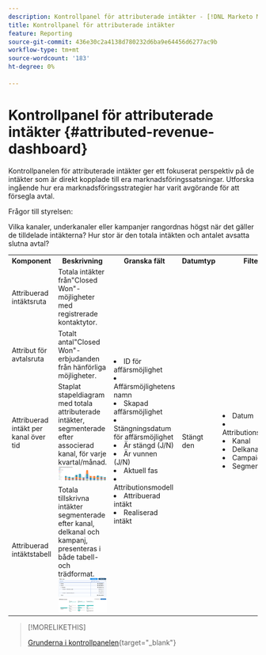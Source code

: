```yaml
---
description: Kontrollpanel för attributerade intäkter - [!DNL Marketo Measure] - Produkt
title: Kontrollpanel för attributerade intäkter
feature: Reporting
source-git-commit: 436e30c2a4138d780232d6ba9e64456d6277ac9b
workflow-type: tm+mt
source-wordcount: '183'
ht-degree: 0%

---
```


# Kontrollpanel för attributerade intäkter {#attributed-revenue-dashboard}

Kontrollpanelen för attributerade intäkter ger ett fokuserat perspektiv på de intäkter som är direkt kopplade till era marknadsföringssatsningar. Utforska ingående hur era marknadsföringsstrategier har varit avgörande för att försegla avtal.

Frågor till styrelsen:

Vilka kanaler, underkanaler eller kampanjer rangordnas högst när det gäller de tilldelade intäkterna?
Hur stor är den totala intäkten och antalet avsatta slutna avtal?

<table style="table-layout:auto"> 
<tbody>
  <tr> 
   <th>Komponent</th> 
   <th>Beskrivning</th>
   <th>Granska fält</th>
   <th>Datumtyp</th>
   <th>Filter</th>
  </tr>
  <tr>
    <td>Attribuerad intäktsruta</td>
    <td>Totala intäkter från"Closed Won"-möjligheter med registrerade kontaktytor.</td>
    <td rowspan="6"><li>ID för affärsmöjlighet</li>
<li>Affärsmöjlighetens namn</li>
<li>Skapad affärsmöjlighet</li>
<li>Stängningsdatum för affärsmöjlighet</li>
<li>Är stängd (J/N)</li>
<li>Är vunnen (J/N)</li>
<li>Aktuell fas</li>
<li>Attributionsmodell</li>
<li>Attribuerad intäkt</li>
<li>Realiserad intäkt</li></td>
    <td rowspan="6">Stängt den</td>
    <td rowspan="6"><li>Datum</li>
<li>Attributionsmodell</li>
<li>Kanal</li>
<li>Delkanal</li>
<li>Campaign</li>
<li>Segment</li></td>
  </tr>
  <tr>
    <td>Attribut för avtalsruta</td>
    <td>Totalt antal"Closed Won"-erbjudanden från hänförliga möjligheter.</td>
  </tr>
  <tr>
    <td>Attribuerad intäkt per kanal över tid</td>
    <td>Staplat stapeldiagram med totala attributerade intäkter, segmenterade efter associerad kanal, för varje kvartal/månad.
    <br/><img src="assets/attributed-revenue-dashboard-1.png" width="600"></td>
  </tr>
  <tr>
    <td>Attribuerad intäktstabell</td>
    <td>Totala tillskrivna intäkter segmenterade efter kanal, delkanal och kampanj, presenteras i både tabell- och trädformat.
    <br/><img src="assets/attributed-revenue-dashboard-2.png" width="600">
    <br/><img src="assets/attributed-revenue-dashboard-3.png" width="600"></td>
  </tr>
  </tr>
</tbody>
</table>

>[!MORELIKETHIS]
>
>[Grunderna i kontrollpanelen](/help/marketo-measure-discover-ui/dashboards/discover-dashboard-basics.md){target="_blank"}
